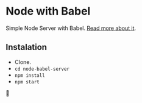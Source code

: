 # Node with Babel

Simple Node Server with Babel. [Read more about it](https://lavaldi.com/code/node-con-babel).

## Instalation
- Clone.
- `cd node-babel-server`
- `npm install`
- `npm start`

💪